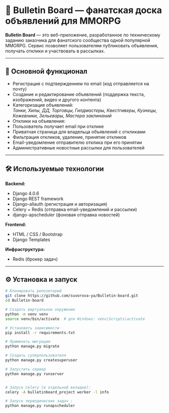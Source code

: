# 📣 Bulletin Board — фанатская доска объявлений для MMORPG

**Bulletin Board** — это веб-приложение, разработанное по техническому заданию заказчика для фанатского сообщества одной популярной MMORPG. Сервис позволяет пользователям публиковать объявления, получать отклики и участвовать в рассылках.

---

## 🔧 Основной функционал

-  Регистрация с подтверждением по email (код отправляется на почту)
-  Создание и редактирование объявлений (поддержка текста, изображений, видео и другого контента)
-  Категоризация объявлений:  
  _Танки, Хилы, ДД, Торговцы, Гилдмастеры, Квестгиверы, Кузнецы, Кожевники, Зельевары, Мастера заклинаний_
-  Отклики на объявления:
  - Пользователь получает email при отклике
  - Приватная страница для владельца объявлений с откликами
  - Фильтрация откликов, удаление, принятие откликов
  - Email-уведомление отправителю отклика при его принятии
-   Административные новостные рассылки для пользователей

---

## 🛠 Используемые технологии

**Backend:**
- Django 4.0.6
- Django REST framework
- Django-allauth (регистрация и авторизация)
- Celery + Redis (отправка email-уведомлений и рассылки)
- django-apscheduler (фоновая отправка новостей)

**Frontend:**
- HTML / CSS / Bootstrap
- Django Templates

**Инфраструктура:**
- Redis (брокер задач)

---

## ⚙️ Установка и запуск

```bash
# Клонировать репозиторий
git clone https://github.com/suvorova-ya/Bulletin-board.git
cd Bulletin-board

# Создать виртуальное окружение
python -m venv venv
source venv/bin/activate  # для Windows: venv\Scripts\activate

# Установить зависимости
pip install -r requirements.txt

# Применить миграции
python manage.py migrate

# Создать суперпользователя
python manage.py createsuperuser

# Запустить сервер
python manage.py runserver


# Запуск Celery (в отдельной вкладке):
celery -A bulletinboard_project worker -l info

# Запуск периодических задач :
python manage.py runapscheduler

